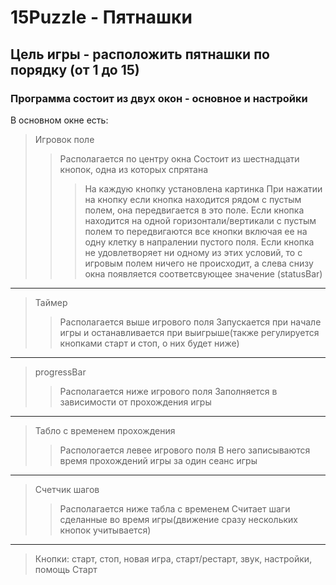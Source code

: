 # 15Puzzle - Пятнашки
## Цель игры - расположить пятнашки по порядку (от 1 до 15)
### Программа состоит из двуx окон - основное и настройки
В основном окне есть:
>Игровок поле
>>Располагается по центру окна
>>Состоит из шестнадцати кнопок, одна из которых спрятана
>>>На каждую кнопку установлена картинка
>>>При нажатии на кнопку если кнопка находится рядом с пустым полем, она передвигается в это поле.
>>>Если кнопка находится на одной горизонтали/вертикали с пустым полем то передвигаются все кнопки включая ее на одну клетку в напралении пустого поля.
>>>Если кнопка не удовлетворяет ни одному из этих условий, то с игровым полем ничего не происходит, а слева снизу окна появляется соответсвующее значение (statusBar)
-----------
>Таймер
>>Располагается выше игрового поля
>>Запускается при начале игры и останавливается при выигрыше(также регулируется кнопками старт и стоп, о них будет ниже)
-----------
>progressBar
>>Располагается ниже игрового поля
>>Заполняется в зависимости от прохождения игры
-----------
>Табло с временем прохождения 
>>Распологается левее игрового поля 
>>В него записываются время прохождений игры за один сеанс игры
-----------
>Счетчик шагов
>>Располагается ниже табла с временем
>>Считает шаги сделанные во время игры(движение сразу нескольких кнопок учитывается)
-----------
>Кнопки: старт, стоп, новая игра, старт/рестарт, звук, настройки, помощь
>Старт
>>
